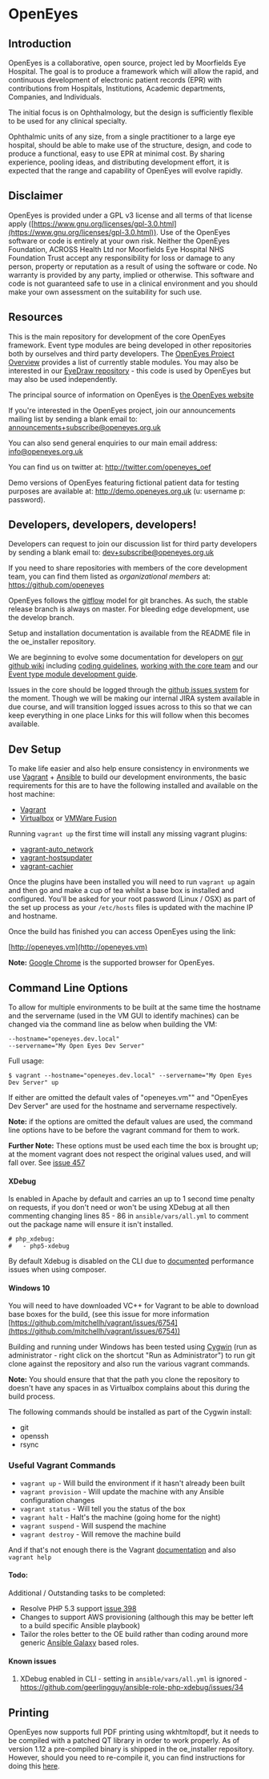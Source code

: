 OpenEyes
========

Introduction
------------

OpenEyes is a collaborative, open source, project led by Moorfields Eye Hospital. The goal is to produce a framework which will allow the rapid, and continuous development of electronic patient records (EPR) with contributions from Hospitals, Institutions, Academic departments, Companies, and Individuals.

The initial focus is on Ophthalmology, but the design is sufficiently flexible to be used for any clinical specialty.

Ophthalmic units of any size, from a single practitioner to a large eye hospital, should be able to make use of the structure, design, and code to produce a functional, easy to use EPR at minimal cost. By sharing experience, pooling ideas, and distributing development effort, it is expected that the range and capability of OpenEyes will evolve rapidly.

Disclaimer
----------
OpenEyes is provided under a GPL v3 license and all terms of that license apply ([https://www.gnu.org/licenses/gpl-3.0.html](https://www.gnu.org/licenses/gpl-3.0.html)). Use of the OpenEyes software or code is entirely at your own risk. Neither the OpenEyes Foundation, ACROSS Health Ltd 
nor Moorfields Eye Hospital NHS Foundation Trust accept any responsibility for loss or damage to any person, property or
reputation as a result of using the software or code. No warranty is provided by any party, implied or
otherwise. This software and code is not guaranteed safe to use in a clinical environment and you
should make your own assessment on the suitability for such use.

Resources
---------

This is the main repository for development of the core OpenEyes framework.  Event type modules are being developed in other repositories both by ourselves and third party developers.  The [OpenEyes Project Overview](https://github.com/openeyes/OpenEyes/wiki#project-overview) provides a list of currently stable modules.  You may also be interested in our [EyeDraw repository](https://github.com/openeyes/EyeDraw) - this code is used by OpenEyes but may also be used independently.

The principal source of information on OpenEyes is [the OpenEyes website](http://www.openeyes.org.uk)

If you're interested in the OpenEyes project, join our announcements mailing list by sending a blank email to: <announcements+subscribe@openeyes.org.uk>

You can also send general enquiries to our main email address: <info@openeyes.org.uk>

You can find us on twitter at: http://twitter.com/openeyes_oef

Demo versions of OpenEyes featuring fictional patient data for testing purposes are available at: <http://demo.openeyes.org.uk> (u: username p: password).

Developers, developers, developers!
-----------------------------------

Developers can request to join our discussion list for third party developers by sending a blank email to: <dev+subscribe@openeyes.org.uk>

If you need to share repositories with members of the core development team, you can find them listed as _organizational members_ at: <https://github.com/openeyes>

OpenEyes follows the [gitflow](http://nvie.com/posts/a-successful-git-branching-model/) model for git branches. As such, the stable release branch is always on master. For bleeding edge development, use the develop branch.

Setup and installation documentation is available from the README file in the oe_installer repository.

We are beginning to evolve some documentation for developers on [our github wiki](https://github.com/openeyes/OpenEyes/wiki) including [coding guidelines](https://github.com/openeyes/OpenEyes/wiki/Coding-Guidelines), [working with the core team](https://github.com/openeyes/OpenEyes/wiki/Working-With-The-Core-Team) and our [Event type module development guide](https://github.com/openeyes/OpenEyes/wiki/Event-Type-Module-Development-Guide).

Issues in the core should be logged through the [github issues system](https://github.com/openeyes/OpenEyes/issues) for the moment.  Though we will be making our internal JIRA system available in due course, and will transition logged issues across to this so that we can keep everything in one place  Links for this will follow when this becomes available.

Dev Setup
---------
To make life easier and also help ensure consistency in environments we use [Vagrant](http://vagrantup.com) + [Ansible](https://www.ansible.com) to build our development environments, the basic requirements for this are to have the following installed and available on the host machine:

* [Vagrant](http://vagrantup.com)
* [Virtualbox](http://virtualbox.org) or [VMWare Fusion](http://www.vmware.com/products/fusion.html)

Running `vagrant up` the first time will install any missing vagrant plugins:

* [vagrant-auto_network](https://github.com/oscar-stack/vagrant-auto_network)
* [vagrant-hostsupdater](https://github.com/cogitatio/vagrant-hostsupdater)
* [vagrant-cachier](https://github.com/fgrehm/vagrant-cachier)


Once the plugins have been installed you will need to run `vagrant up` again and then go and make a cup of tea whilst a base box is installed and configured.  You'll be asked for your root password (Linux / OSX) as part of the set up process as your `/etc/hosts` files is updated with the machine IP and hostname.

Once the build has finished you can access OpenEyes using the link:

[http://openeyes.vm](http://openeyes.vm)

**Note:** [Google Chrome](https://www.google.com/chrome/) is the supported browser for OpenEyes.

## Command Line Options

To allow for multiple environments to be built at the same time the hostname and the servername (used in the VM GUI to identify machines) can be changed via the command line as below when building the VM:

	--hostname="openeyes.dev.local"
	--servername="My Open Eyes Dev Server"

Full usage:

	$ vagrant --hostname="openeyes.dev.local" --servername="My Open Eyes Dev Server" up

If either are omitted the default vales of "openeyes.vm"" and "OpenEyes Dev Server" are used for the hostname and servername respectively.

**Note:** if the options are omitted the default values are used, the command line options have to be before the vagrant command for them to work.

**Further Note:** These options must be used each time the box is brought up; at the moment vagrant does not respect the original values used, and will fall over. See [issue 457](https://github.com/openeyes/OpenEyes/issues/457)

#### XDebug

Is enabled in Apache by default and carries an up to 1 second time penalty on requests, if you don't need or won't be using XDebug at all then commenting changing lines 85 - 86 in `ansible/vars/all.yml` to comment out the package name will ensure it isn't installed.

	# php_xdebug:
	#   - php5-xdebug

By default Xdebug is disabled on the CLI due to [documented](https://getcomposer.org/doc/articles/troubleshooting.md#xdebug-impact-on-composer) performance issues when using composer.

#### Windows 10

You will need to have downloaded VC++ for Vagrant to be able to download base boxes for the build, (see this issue for more information [https://github.com/mitchellh/vagrant/issues/6754](https://github.com/mitchellh/vagrant/issues/6754))

Building and running under Windows has been tested using [Cygwin](https://www.cygwin.com) (run as administrator - right click on the shortcut "Run as Administrator") to run git clone against the repository and also run the various vagrant commands.

**Note:** You should ensure that that the path you clone the repository to doesn't have any spaces in as Virtualbox complains about this during the build process.

The following commands should be installed as part of the Cygwin install:

* git
* openssh
* rsync

### Useful Vagrant Commands

* `vagrant up` - Will build the environment if it hasn't already been built
* `vagrant provision` - Will update the machine with any Ansible configuration changes
* `vagrant status` - Will tell you the status of the box
* `vagrant halt` - Halt's the machine (going home for the night)
* `vagrant suspend` - Will suspend the machine
* `vagrant destroy` - Will remove the machine build

And if that's not enough there is the Vagrant [documentation](https://www.vagrantup.com/docs/) and also `vagrant help`

#### Todo:

Additional / Outstanding tasks to be completed:

* Resolve PHP 5.3 support [issue 398](https://github.com/openeyes/OpenEyes/issues/398)
* Changes to support AWS provisioning (although this may be better left to a build specific Ansible playbook)
* Tailor the roles better to the OE build rather than coding around more generic [Ansible Galaxy](https://galaxy.ansible.com) based roles.

#### Known issues

1. XDebug enabled in CLI - setting in `ansible/vars/all.yml` is ignored - https://github.com/geerlingguy/ansible-role-php-xdebug/issues/34


Printing
--------

OpenEyes now supports full PDF printing using wkhtmltopdf, but it needs to be compiled with a patched QT library in order to work properly. As of version 1.12 a pre-compiled binary
is shipped in the oe_installer repository. However, should you need to re-compile it, you can find instructions for doing this [here](https://github.com/openeyes/OpenEyes/wiki/Compiling-WKHtmlToPDF-to-enable-PDF-printing).
